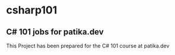 # csharp101
## C# 101 jobs for patika.dev
This Project has been prepared for the C# 101 course at patika.dev
